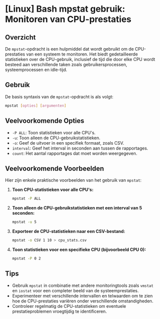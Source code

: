 # [Linux] Bash mpstat gebruik: Monitoren van CPU-prestaties

## Overzicht
De `mpstat`-opdracht is een hulpmiddel dat wordt gebruikt om de CPU-prestaties van een systeem te monitoren. Het biedt gedetailleerde statistieken over de CPU-gebruik, inclusief de tijd die door elke CPU wordt besteed aan verschillende taken zoals gebruikersprocessen, systeemprocessen en idle-tijd.

## Gebruik
De basis syntaxis van de `mpstat`-opdracht is als volgt:

```bash
mpstat [opties] [argumenten]
```

## Veelvoorkomende Opties
- `-P ALL`: Toon statistieken voor alle CPU's.
- `-u`: Toon alleen de CPU-gebruikstatistieken.
- `-o`: Geef de uitvoer in een specifiek formaat, zoals CSV.
- `interval`: Geef het interval in seconden aan tussen de rapportages.
- `count`: Het aantal rapportages dat moet worden weergegeven.

## Veelvoorkomende Voorbeelden
Hier zijn enkele praktische voorbeelden van het gebruik van `mpstat`:

1. **Toon CPU-statistieken voor alle CPU's:**
   ```bash
   mpstat -P ALL
   ```

2. **Toon alleen de CPU-gebruikstatistieken met een interval van 5 seconden:**
   ```bash
   mpstat -u 5
   ```

3. **Exporteer de CPU-statistieken naar een CSV-bestand:**
   ```bash
   mpstat -o CSV 1 10 > cpu_stats.csv
   ```

4. **Toon statistieken voor een specifieke CPU (bijvoorbeeld CPU 0):**
   ```bash
   mpstat -P 0 2
   ```

## Tips
- Gebruik `mpstat` in combinatie met andere monitoringtools zoals `vmstat` en `iostat` voor een completer beeld van de systeemprestaties.
- Experimenteer met verschillende intervallen en telwaarden om te zien hoe de CPU-prestaties variëren onder verschillende omstandigheden.
- Controleer regelmatig de CPU-statistieken om eventuele prestatieproblemen vroegtijdig te identificeren.